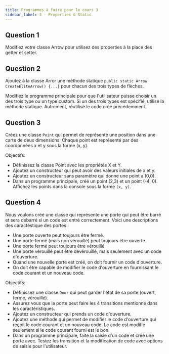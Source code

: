 ```yaml
---
title: Programmes à faire pour le cours 3
sidebar_label: 3 - Properties & Static
---
```


## Question 1

Modifiez votre classe Arrow pour utilisez des properties à la place des getter et setter.

## Question 2

Ajoutez à la classe Arror une méthode statique `public static Arrow CreateEliteArrow() {...}` pour chacun des trois types de flèches.

Modifiez le programme principale pour que l'utilisateur puisse choisir un des trois type ou un type custom. Si un des trois types est spécifié, utilisé la méthode statique. Autrement, réutilisé le code créé précédemment.

## Question 3

Créez une classe `Point` qui permet de représenté une position dans une carte de deux dimensions. Chaque point est représenté par des coordonnées x et y sous la forme (x, y).

Objectifs:

* Définissez la classe Point avec les propriétés X et Y.
* Ajoutez un constructeur qui peut avoir des valeurs initiales de x et y.
* Ajoutez un constructeur sans paramètre qui donne une point a (0,0).
* Dans un programme principale, créé un point (2,3) et un point (-4, 0). Affichez les points dans la console sous la forme `(x, y)`. 

## Question 4

Nous voulons créé une classe qui représente une porte qui peut être barré et sera débarré si un code est entré correctement. Voici une descriptions des caractéstique des portes :

* Une porte ouverte peut toujours être fermé.
* Une porte fermé (mais non vérouillé) peut toujours être ouverte.
* Une porte fermé peut toujours être vérouillé.
* Une porte vérouillé peut être dévérouillé, mais seulement avec un code d'ouverture.
* Quand une nouvelle porte est créé, on doit fournir un code d'ouverture.
* On doit être capable de modifier le code d'ouverture en fournissant le code courant et un nouveau code.

Objectifs:

* Définissez une classe `Door` qui peut garder l'état de sa porte (ouvert, fermé, vérouillé).
* Assurez vous que la porte peut faire les 4 transitions mentionné dans les caractéristiques.
* Ajoutez un constructeur qui prends un code d'ouverture.
* Ajoutez une méthode qui permet de modifier le code d'ouverture qui reçoit le code courant et un nouveau code. Le code est modifié seulement si le code courant fourni est le bon.
* Dans un programme principale, faite la saisie d'un code et créé une porte avec. Testez les transition et la modification de code avec options de saisie pour l'utilisateur.
